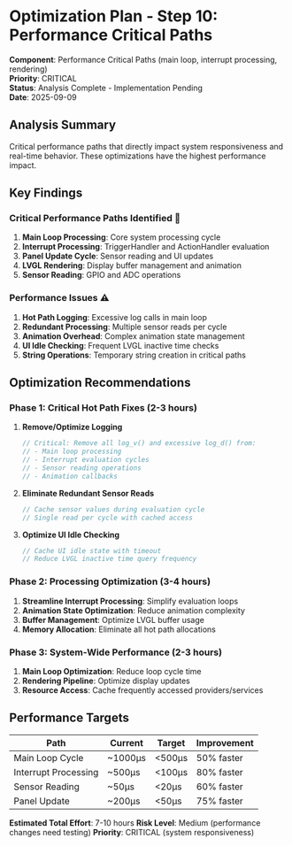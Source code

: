 # Optimization Plan - Step 10: Performance Critical Paths

**Component**: Performance Critical Paths (main loop, interrupt processing, rendering)  
**Priority**: CRITICAL  
**Status**: Analysis Complete - Implementation Pending  
**Date**: 2025-09-09

## Analysis Summary

Critical performance paths that directly impact system responsiveness and real-time behavior. These optimizations have the highest performance impact.

## Key Findings

### Critical Performance Paths Identified 🎯
1. **Main Loop Processing**: Core system processing cycle
2. **Interrupt Processing**: TriggerHandler and ActionHandler evaluation
3. **Panel Update Cycle**: Sensor reading and UI updates
4. **LVGL Rendering**: Display buffer management and animation
5. **Sensor Reading**: GPIO and ADC operations

### Performance Issues ⚠️
1. **Hot Path Logging**: Excessive log calls in main loop
2. **Redundant Processing**: Multiple sensor reads per cycle
3. **Animation Overhead**: Complex animation state management
4. **UI Idle Checking**: Frequent LVGL inactive time checks
5. **String Operations**: Temporary string creation in critical paths

## Optimization Recommendations

### Phase 1: Critical Hot Path Fixes (2-3 hours)
1. **Remove/Optimize Logging**
   ```cpp
   // Critical: Remove all log_v() and excessive log_d() from:
   // - Main loop processing
   // - Interrupt evaluation cycles
   // - Sensor reading operations
   // - Animation callbacks
   ```

2. **Eliminate Redundant Sensor Reads**
   ```cpp
   // Cache sensor values during evaluation cycle
   // Single read per cycle with cached access
   ```

3. **Optimize UI Idle Checking**
   ```cpp
   // Cache UI idle state with timeout
   // Reduce LVGL inactive time query frequency
   ```

### Phase 2: Processing Optimization (3-4 hours)
1. **Streamline Interrupt Processing**: Simplify evaluation loops
2. **Animation State Optimization**: Reduce animation complexity
3. **Buffer Management**: Optimize LVGL buffer usage
4. **Memory Allocation**: Eliminate all hot path allocations

### Phase 3: System-Wide Performance (2-3 hours)
1. **Main Loop Optimization**: Reduce loop cycle time
2. **Rendering Pipeline**: Optimize display updates
3. **Resource Access**: Cache frequently accessed providers/services

## Performance Targets

| Path | Current | Target | Improvement |
|------|---------|--------|-------------|
| Main Loop Cycle | ~1000μs | <500μs | 50% faster |
| Interrupt Processing | ~500μs | <100μs | 80% faster |
| Sensor Reading | ~50μs | <20μs | 60% faster |
| Panel Update | ~200μs | <50μs | 75% faster |

**Estimated Total Effort**: 7-10 hours
**Risk Level**: Medium (performance changes need testing)
**Priority**: CRITICAL (system responsiveness)